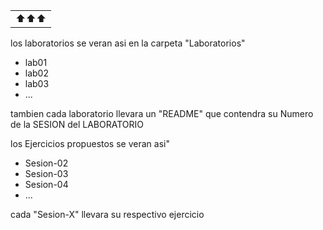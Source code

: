|   |
|---|
| ⬆️⬆️⬆️ |s

los laboratorios se veran asi en la carpeta "Laboratorios"

- lab01
- lab02
- lab03
- ...

tambien cada laboratorio llevara un "README" que contendra su Numero de la SESION del LABORATORIO

los Ejercicios propuestos se veran asi"

- Sesion-02
- Sesion-03
- Sesion-04
- ... 

cada "Sesion-X" llevara su respectivo ejercicio 

